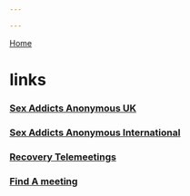 ```yaml
---

---
```

[Home](index.md)

# links

### <a href="https://saauk.info/">Sex Addicts Anonymous UK</a>

### <a href="https://saa-recovery.org/">Sex Addicts Anonymous International</a>

### <a href="https://saauk.info/en/telemeetings/">Recovery Telemeetings</a>

### <a href="https://saa-recovery.org/meetings/">Find A meeting</a>


